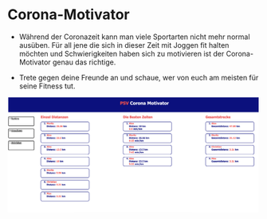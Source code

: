 # Corona-Motivator
* Während der Coronazeit kann man viele Sportarten nicht mehr normal ausüben. Für all jene die sich in dieser Zeit mit Joggen fit halten möchten und Schwierigkeiten haben sich zu motivieren ist der Corona-Motivator genau das richtige.

* Trete gegen deine Freunde an und schaue, wer von euch am meisten für seine Fitness tut.

![Ranking-Site](./corona-otivator.png)


  